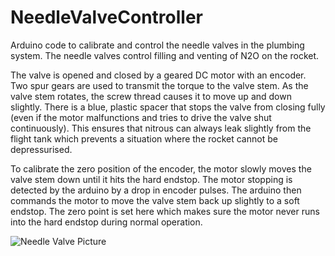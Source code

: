 # NeedleValveController
Arduino code to calibrate and control the needle valves in the plumbing system. The needle valves control filling and venting of N2O on the rocket.

The valve is opened and closed by a geared DC motor with an encoder. Two spur gears are used to transmit the torque to the valve stem. 
As the valve stem rotates, the screw thread causes it to move up and down slightly. There is a blue, plastic spacer that stops the valve from closing fully (even if the motor malfunctions and tries to drive the valve shut continuously). This ensures that nitrous can always leak slightly from the flight tank which prevents a situation where the rocket cannot be depressurised.

To calibrate the zero position of the encoder, the motor slowly moves the valve stem down until it hits the hard endstop. The motor stopping is detected by the arduino by a drop in encoder pulses. The arduino then commands the motor to move the valve stem back up slightly to a soft endstop. The zero point is set here which makes sure the motor never runs into the hard endstop during normal operation.

![Needle Valve Picture](https://user-images.githubusercontent.com/87128082/127150365-3fe3d8cd-bc26-4a85-a843-ac6b9aa92c3a.jpg)
